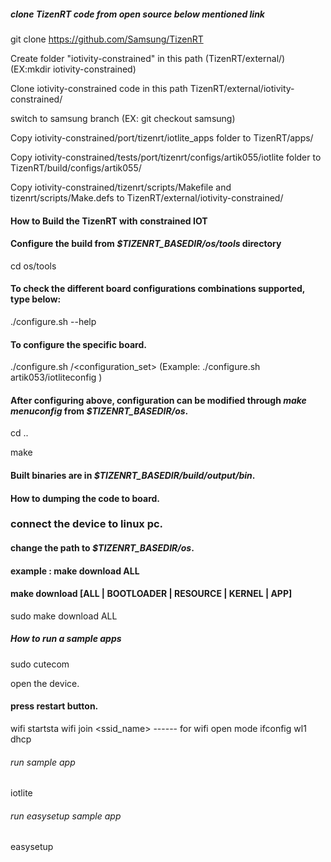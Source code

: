 ##### clone TizenRT code from open source below mentioned link

git clone https://github.com/Samsung/TizenRT

Create folder "iotivity-constrained" in this path (TizenRT/external/) (EX:mkdir iotivity-constrained)

Clone iotivity-constrained code in this path TizenRT/external/iotivity-constrained/

switch to samsung branch (EX: git checkout samsung)

Copy iotivity-constrained/port/tizenrt/iotlite_apps folder to TizenRT/apps/

Copy iotivity-constrained/tests/port/tizenrt/configs/artik055/iotlite folder to TizenRT/build/configs/artik055/

Copy iotivity-constrained/tizenrt/scripts/Makefile and tizenrt/scripts/Make.defs to TizenRT/external/iotivity-constrained/

#### How to Build the TizenRT with constrained IOT  ####################


#### Configure the build from *$TIZENRT_BASEDIR/os/tools* directory

cd os/tools

 
#### To check the different board configurations combinations supported, type below:

./configure.sh --help

#### To configure the specific board.

./configure.sh <board>/<configuration_set>   (Example: ./configure.sh artik053/iotliteconfig )


#### After configuring above, configuration can be modified through *make menuconfig* from *$TIZENRT_BASEDIR/os*.

cd ..

make


#### Built binaries are in *$TIZENRT_BASEDIR/build/output/bin*.


#### How  to dumping the code to board. ########################

### connect the device to linux pc.
#### change the path to  *$TIZENRT_BASEDIR/os*.
#### example : make download ALL
#### make download [ALL | BOOTLOADER | RESOURCE | KERNEL | APP]

sudo make download ALL


##### How to run a sample apps ##################################

sudo cutecom

open the device.

#### press restart button.

wifi startsta
wifi join <ssid_name> ------  for wifi open mode 
ifconfig wl1 dhcp

###### run sample app ##########################

iotlite

###### run easysetup sample app ##########################

easysetup









